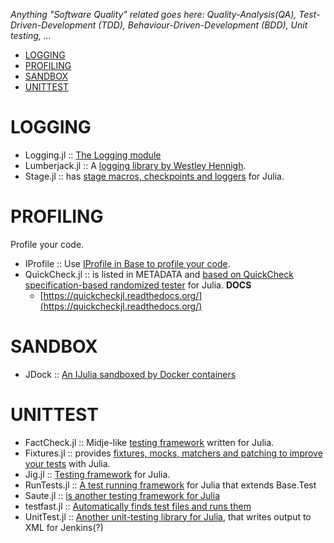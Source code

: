 *Anything "Software Quality" related goes here: Quality-Analysis(QA), Test-Driven-Development (TDD), Behaviour-Driven-Development (BDD), Unit testing, ...*

* [LOGGING](#logging)
* [PROFILING](#profiling)
* [SANDBOX](#sandbox)
* [UNITTEST](#unittest)


# LOGGING
* Logging.jl :: [The Logging module](https://github.com/kmsquire/Logging.jl)
* Lumberjack.jl :: A [logging library by Westley Hennigh](https://github.com/forio/Lumberjack.jl).
* Stage.jl :: has [stage macros, checkpoints and loggers](https://github.com/saltpork/Stage.jl) for Julia.


# PROFILING
Profile your code.
* IProfile :: Use [IProfile in Base to profile your code](http://docs.julialang.org/en/latest/stdlib/profile/).
* QuickCheck.jl :: is listed in METADATA and [based on QuickCheck specification-based randomized tester](https://github.com/pao/QuickCheck.jl) for Julia. 
  **DOCS** 
  * [https://quickcheckjl.readthedocs.org/](https://quickcheckjl.readthedocs.org/)


# SANDBOX
* JDock :: [An IJulia sandboxed by Docker containers](https://github.com/amitmurthy/JDock)


# UNITTEST 
* FactCheck.jl :: Midje-like [testing framework](https://github.com/zachallaun/FactCheck.jl) written for Julia.
* Fixtures.jl :: provides [fixtures, mocks, matchers and patching to improve your tests](https://github.com/burrowsa/Fixtures.jl) with Julia.
* Jig.jl :: [Testing framework](https://github.com/milktrader/Jig.jl) for Julia.
* RunTests.jl :: [A test running framework](https://github.com/burrowsa/RunTests.jl) for Julia that extends Base.Test
* Saute.jl :: [is another testing framework for Julia](https://github.com/milktrader/Saute.jl)
* testfast.jl :: [Automatically finds test files and runs them](https://github.com/Veraticus/testfast.jl)
* UnitTest.jl :: [Another unit-testing library for Julia](https://github.com/analyzere/UnitTest.jl), that writes output to XML for Jenkins(?)

